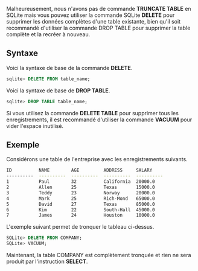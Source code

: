 Malheureusement, nous n'avons pas de commande **TRUNCATE TABLE** en SQLite mais vous pouvez utiliser la commande SQLite **DELETE** pour supprimer les données complètes d'une table existante, bien qu'il soit recommandé d'utiliser la commande DROP TABLE pour supprimer la table complète et la recréer à nouveau.

## Syntaxe

Voici la syntaxe de base de la commande **DELETE**.

```sql
sqlite> DELETE FROM table_name;
```

Voici la syntaxe de base de **DROP TABLE**.

```sql
sqlite> DROP TABLE table_name;
```

Si vous utilisez la commande **DELETE TABLE** pour supprimer tous les enregistrements, il est recommandé d'utiliser la commande **VACUUM** pour vider l'espace inutilisé.

## Exemple

Considérons une table de l'entreprise avec les enregistrements suivants.

```bash
ID          NAME        AGE         ADDRESS     SALARY
----------  ----------  ----------  ----------  ----------
1           Paul        32          California  20000.0
2           Allen       25          Texas       15000.0
3           Teddy       23          Norway      20000.0
4           Mark        25          Rich-Mond   65000.0
5           David       27          Texas       85000.0
6           Kim         22          South-Hall  45000.0
7           James       24          Houston     10000.0
```

L'exemple suivant permet de tronquer le tableau ci-dessus.

```sql
SQLite> DELETE FROM COMPANY;
SQLite> VACUUM;
```

Maintenant, la table COMPANY est complètement tronquée et rien ne sera produit par l'instruction **SELECT**.